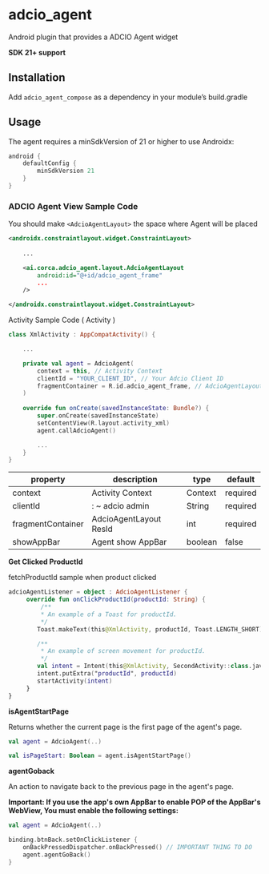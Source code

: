 # adcio_agent

Android plugin that provides a ADCIO Agent widget

**SDK 21+ support**


## Installation

Add `adcio_agent_compose` as a dependency in your module’s build.gradle


## Usage

The agent requires a minSdkVersion of 21 or higher to use Androidx:

```groovy
android {
    defaultConfig {
        minSdkVersion 21
    }
}
```


### ADCIO Agent View Sample Code

You should make `<AdcioAgentLayout>` the space where Agent will be placed

```xml
<androidx.constraintlayout.widget.ConstraintLayout>
    
    ...

    <ai.corca.adcio_agent.layout.AdcioAgentLayout
        android:id="@+id/adcio_agent_frame"
        ...
    />

</androidx.constraintlayout.widget.ConstraintLayout>
```

Activity Sample Code ( Activity )

```kotlin
class XmlActivity : AppCompatActivity() {

	...

	private val agent = AdcioAgent(
	    context = this, // Activity Context
	    clientId = "YOUR_CLIENT_ID", // Your Adcio Client ID
	    fragmentContainer = R.id.adcio_agent_frame, // AdcioAgentLayout Res ID
	)
	
	override fun onCreate(savedInstanceState: Bundle?) {
	    super.onCreate(savedInstanceState)
	    setContentView(R.layout.activity_xml)
	    agent.callAdcioAgent()

        ...
	}
}
```

| property | description | type | default |
| --- | --- | --- | --- |
| context | Activity Context | Context | required |
| clientId | : ~ adcio admin | String | required |
| fragmentContainer | AdcioAgentLayout ResId | int | required |
| showAppBar | Agent show AppBar | boolean | false |

**Get Clicked ProductId**

fetchProductId sample when product clicked

```kotlin
adcioAgentListener = object : AdcioAgentListener {
     override fun onClickProductId(productId: String) { 
         /**
         * An example of a Toast for productId.
         */
        Toast.makeText(this@XmlActivity, productId, Toast.LENGTH_SHORT).show()

        /**
         * An example of screen movement for productId.
         */
        val intent = Intent(this@XmlActivity, SecondActivity::class.java)
        intent.putExtra("productId", productId)
        startActivity(intent)
     }
}
```


**isAgentStartPage**

Returns whether the current page is the first page of the agent's page.

```kotlin
val agent = AdcioAgent(..)

val isPageStart: Boolean = agent.isAgentStartPage()
```

**agentGoback**

An action to navigate back to the previous page in the agent's page.

**Important: If you use the app's own AppBar to enable POP of the AppBar's WebView, You must enable the following settings:**

```kotlin
val agent = AdcioAgent(..)

binding.btnBack.setOnClickListener {
	onBackPressedDispatcher.onBackPressed() // IMPORTANT THING TO DO
	agent.agentGoBack()
}
```